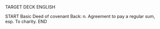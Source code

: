 TARGET DECK
ENGLISH

START
Basic
Deed of covenant
Back: n. Agreement to pay a regular sum, esp. To charity.
END

